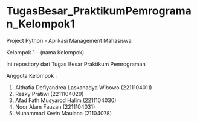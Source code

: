 # TugasBesar_PraktikumPemrograman_Kelompok1
Project Python - Aplikasi Management Mahasiswa

Kelompok 1 - (nama Kelompok)

Ini repository dari Tugas Besar Praktikum Pemrograman

Anggota Kelompok :
1. Althafia Defiyandrea Laskanadya Wibowo (2211104011)
2. Rezky Pratiwi (2211104029)
3. Afad Fath Musyarod Halim (2211104030)
4. Noor Alam Fauzan (2211104031)
5. Muhammad Kevin Maulana (21104078)
